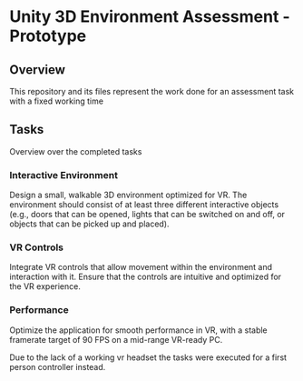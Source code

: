 # Unity 3D Environment Assessment - Prototype

## Overview
This repository and its files represent the work done for an assessment task with a fixed working time

## Tasks
Overview over the completed tasks

### Interactive Environment 
Design a small, walkable 3D environment optimized for VR. The environment should consist of at least three different interactive objects (e.g., doors that can be opened, lights that can be switched on and off, or objects that can be picked up and placed).

### VR Controls
Integrate VR controls that allow movement within the environment and interaction with it. Ensure that the controls are intuitive and optimized for the VR experience.

### Performance 
Optimize the application for smooth performance in VR, with a stable framerate target of 90 FPS on a mid-range VR-ready PC.

Due to the lack of a working vr headset the tasks were executed for a first person controller instead.
